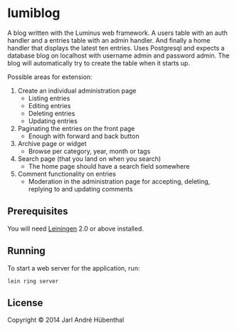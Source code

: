 # lumiblog

A blog written with the Luminus web framework. A users table with an auth handler and a entries table with an admin handler. And finally a home handler that displays the latest ten entries. Uses Postgresql and expects a database blog on localhost with username admin and password admin. The blog will automatically try to create the table when it starts up.

Possible areas for extension:

1. Create an individual administration page
   * Listing entries
   * Editing entries
   * Deleting entries
   * Updating entries
2. Paginating the entries on the front page
   * Enough with forward and back button
3. Archive page or widget
   * Browse per category, year, month or tags
4. Search page (that you land on when you search)
   * The home page should have a search field somewhere
5. Comment functionality on entries
   * Moderation in the administration page for accepting, deleting, replying to and updating comments

## Prerequisites

You will need [Leiningen][1] 2.0 or above installed.

[1]: https://github.com/technomancy/leiningen

## Running

To start a web server for the application, run:

    lein ring server

## License

Copyright © 2014 Jarl André Hübenthal
